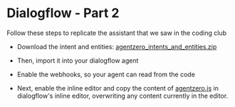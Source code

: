 # Dialogflow - Part 2 

Follow these steps to replicate the assistant that we saw in the coding club

- Download the intent and entities: [agentzero_intents_and_entities.zip](https://github.com/bringbackthedog/codingclub/raw/master/agentzero_intents_and_entities.zip)

- Then, import it into your dialogflow agent  


- Enable the webhooks, so your agent can read from the code

- Next, enable the inline editor and copy the content of [agentzero.js](https://github.com/bringbackthedog/codingclub/blob/master/agentzero.js) in dialogflow's inline editor, overwriting any content currently in the editor.







